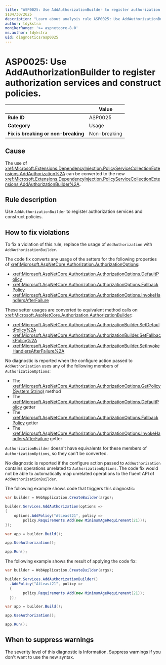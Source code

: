 ```yaml
---
title: "ASP0025: Use AddAuthorizationBuilder to register authorization services and construct policies."
$104/30/2025
description: "Learn about analysis rule ASP0025: Use AddAuthorizationBuilder to register authorization services and construct policies."
author: tdykstra
monikerRange: '>= aspnetcore-8.0'
ms.author: tdykstra
uid: diagnostics/asp0025
---
```

# ASP0025: Use AddAuthorizationBuilder to register authorization services and construct policies.

|                                     | Value        |
| -                                   | -            |
| **Rule ID**                         | ASP0025      |
| **Category**                        | Usage        |
| **Fix is breaking or non-breaking** | Non-breaking |

## Cause

The use of  <xref:Microsoft.Extensions.DependencyInjection.PolicyServiceCollectionExtensions.AddAuthorization%2A> can be converted to the new <xref:Microsoft.Extensions.DependencyInjection.PolicyServiceCollectionExtensions.AddAuthorizationBuilder%2A>.

## Rule description

Use `AddAuthorizationBuilder` to register authorization services and construct policies.

## How to fix violations

To fix a violation of this rule, replace the usage of `AddAuthorization` with `AddAuthorizationBuilder`.

The code fix converts any usage of the setters for the following properties of <xref:Microsoft.AspNetCore.Authorization.AuthorizationOptions>:

* <xref:Microsoft.AspNetCore.Authorization.AuthorizationOptions.DefaultPolicy>
* <xref:Microsoft.AspNetCore.Authorization.AuthorizationOptions.FallbackPolicy>
* <xref:Microsoft.AspNetCore.Authorization.AuthorizationOptions.InvokeHandlersAfterFailure> 

These setter usages are converted to equivalent method calls on <xref:Microsoft.AspNetCore.Authorization.AuthorizationBuilder>:

* <xref:Microsoft.AspNetCore.Authorization.AuthorizationBuilder.SetDefaultPolicy%2A>
* <xref:Microsoft.AspNetCore.Authorization.AuthorizationBuilder.SetFallbackPolicy%2A>
* <xref:Microsoft.AspNetCore.Authorization.AuthorizationBuilder.SetInvokeHandlersAfterFailure%2A>

No diagnostic is reported when the configure action passed to `AddAuthorization` uses any of the following members of `AuthorizationOptions`:

* The <xref:Microsoft.AspNetCore.Authorization.AuthorizationOptions.GetPolicy(System.String)> method
* The <xref:Microsoft.AspNetCore.Authorization.AuthorizationOptions.DefaultPolicy> getter
* The <xref:Microsoft.AspNetCore.Authorization.AuthorizationOptions.FallbackPolicy> getter
* The <xref:Microsoft.AspNetCore.Authorization.AuthorizationOptions.InvokeHandlersAfterFailure> getter

`AuthorizationBuilder` doesn't have equivalents for these members of `AuthorizationOptions`, so they can't be converted.

No diagnostic is reported if the configure action passed to `AddAuthorization` contains operations unrelated to `AuthorizationOptions`. The code fix would not be able to automatically map unrelated operations to the fluent API of `AddAuthorizationBuilder`.

The following example shows code that triggers this diagnostic:

```csharp
var builder = WebApplication.CreateBuilder(args);

builder.Services.AddAuthorization(options =>
{
    options.AddPolicy("AtLeast21", policy =>
        policy.Requirements.Add(new MinimumAgeRequirement(21)));
});

var app = builder.Build();

app.UseAuthorization();

app.Run();
```

The following example shows the result of applying the code fix:

```csharp
var builder = WebApplication.CreateBuilder(args);

builder.Services.AddAuthorizationBuilder()
  .AddPolicy("AtLeast21", policy =>
  {
        policy.Requirements.Add(new MinimumAgeRequirement(21));
  });

var app = builder.Build();

app.UseAuthorization();

app.Run();
```

## When to suppress warnings

The severity level of this diagnostic is Information. Suppress warnings if you don't want to use the new syntax.
